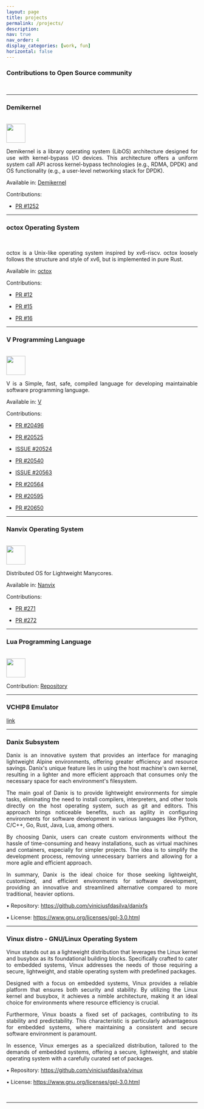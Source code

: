 ```yaml
---
layout: page
title: projects
permalink: /projects/
description:
nav: true
nav_order: 4
display_categories: [work, fun]
horizontal: false
---
```


<section>

<div class="project">
<h3 class="text">Contributions to Open Source community</h3>
<br>
<hr/>
<div class="project">

<h3 class="text">Demikernel</h3><br><img width="50" height="50" src="https://silvavinicius.com.br/assets/img/microsoft.png">
<p style="text-align: justify; text-justify: inter-word;">Demikernel is a library operating system (LibOS) architecture designed for use with kernel-bypass I/O devices. This architecture offers a uniform system call API across kernel-bypass technologies (e.g., RDMA, DPDK) and OS functionality (e.g., a user-level networking stack for DPDK).</p>
<p style="text-align: justify; text-justify: inter-word;">Available in: <a href="https://github.com/microsoft/demikernel">Demikernel</a></p>
<p style="text-align: justify; text-justify: inter-word;">Contributions:</p>
<ul>
    <li><a href="https://github.com/microsoft/demikernel/pull/1252">PR #1252</a><p></p>
</li></ul>
</div>
<hr/>
<div class="project">

<h3 class="text">octox Operating System</h3><br>
<p style="text-align: justify; text-justify: inter-word;">octox is a Unix-like operating system inspired by xv6-riscv. octox loosely follows the structure and style of xv6, but is implemented in pure Rust.</p>
<p style="text-align: justify; text-justify: inter-word;">Available in: <a href="https://github.com/o8vm/octox">octox</a></p>
<p style="text-align: justify; text-justify: inter-word;">Contributions:</p>
<ul>
    <li><a href="https://github.com/o8vm/octox/pull/12">PR #12</a><p></p></li>
    <li><a href="https://github.com/o8vm/octox/pull/15">PR #15</a><p></p></li>
    <li><a href="https://github.com/o8vm/octox/pull/16">PR #16</a><p></p></li>
</ul>
</div>
<hr/>
<div class="project">

<h3 class="text">V Programming Language</h3><br><img width="50" height="50" src="https://upload.wikimedia.org/wikipedia/commons/thumb/e/e8/V_Logo_SVG.svg/800px-V_Logo_SVG.svg.png">
<p style="text-align: justify; text-justify: inter-word;">V is a Simple, fast, safe, compiled language for developing maintainable software programming language.</p>
<p style="text-align: justify; text-justify: inter-word;">Available in: <a href="https://github.com/vlang/v">V</a></p>
<p style="text-align: justify; text-justify: inter-word;">Contributions:</p>
<ul>
<li><a href="https://github.com/vlang/v/pull/20496">PR #20496</a><p></p>
</li><li><a href="https://github.com/vlang/v/pull/20525">PR #20525</a><p></p></li>
<li><a href="https://github.com/vlang/v/issues/20524">ISSUE #20524</a><p></p></li>
<li><a href="https://github.com/vlang/v/pull/20540">PR #20540</a><p></p></li>
<li><a href="https://github.com/vlang/v/issues/20563">ISSUE #20563</a><p></p></li>
<li><a href="https://github.com/vlang/v/pull/20564">PR #20564</a><p></p></li>
<li><a href="https://github.com/vlang/v/pull/20595">PR #20595</a><p></p></li>
<li><a href="https://github.com/vlang/v/pull/20650">PR #20650</a><p></p></li>
</ul>
</div>
<hr/>
<div class="project">

<h3 class="text">Nanvix Operating System</h3><br><img width="50" height="50" src="https://avatars.githubusercontent.com/u/26554886?s=280&amp;v=4">
<p style="text-align: justify; text-justify: inter-word;">Distributed OS for Lightweight Manycores.</p>
<p style="text-align: justify; text-justify: inter-word;">Available in: <a href="https://github.com/nanvix/nanvix">Nanvix</a></p>
<p style="text-align: justify; text-justify: inter-word;">Contributions:</p>
<ul>
<li><a href="https://github.com/nanvix/nanvix/pull/271">PR #271</a><p></p></li>
<li><a href="https://github.com/nanvix/nanvix/pull/272">PR #272</a><p></p></li>
</ul>
</div>
<hr/>   
<div class="project">

<h3 class="text">Lua Programming Language</h3><br><img width="50" height="50" src="https://upload.wikimedia.org/wikipedia/commons/thumb/c/cf/Lua-Logo.svg/640px-Lua-Logo.svg.png">
<p style="text-align: justify; text-justify: inter-word;">Contribution: <a href="https://github.com/viniciusfdasilva/lua/">Repository</a></p>
</div>
<hr/>
</div>

<div class="project">
<h3 class="text">VCHIP8 Emulator</h3>
<p style="text-align: justify; text-justify: inter-word;"><a href="https://github.com/viniciusfdasilva/vchip8">link</a></p>
</div>
<hr/>


<div class="project">
<h3 class="text">Danix Subsystem</h3>
<p style="text-align: justify; text-justify: inter-word;">
    Danix is an innovative system that provides an interface for managing lightweight Alpine environments, offering greater efficiency and resource savings. Danix's unique feature lies in using the host machine's own kernel, resulting in a lighter and more efficient approach that consumes only the necessary space for each environment's filesystem.
</p>

<p style="text-align: justify; text-justify: inter-word;">
    The main goal of Danix is to provide lightweight environments for simple tasks, eliminating the need to install compilers, interpreters, and other tools directly on the host operating system, such as git and editors. This approach brings noticeable benefits, such as agility in configuring environments for software development in various languages like Python, C/C++, Go, Rust, Java, Lua, among others.
</p>

<p style="text-align: justify; text-justify: inter-word;">
    By choosing Danix, users can create custom environments without the hassle of time-consuming and heavy installations, such as virtual machines and containers, especially for simpler projects. The idea is to simplify the development process, removing unnecessary barriers and allowing for a more agile and efficient approach.

</p>

<p style="text-align: justify; text-justify: inter-word;">
    In summary, Danix is the ideal choice for those seeking lightweight, customized, and efficient environments for software development, providing an innovative and streamlined alternative compared to more traditional, heavier options.
</p>

<p style="text-align: justify; text-justify: inter-word;">
    • Repository: <a href="https://github.com/viniciusfdasilva/danixfs">https://github.com/viniciusfdasilva/danixfs</a><a>
</a></p><a>

</a><p style="text-align: justify; text-justify: inter-word;"><a>
    • License: </a><a href="https://www.gnu.org/licenses/gpl-3.0.html">https://www.gnu.org/licenses/gpl-3.0.html</a><a>
</a></p><a>
</a></div><a>
<hr/>
</a><div class="project"><a>
<h3 class="text">Vinux distro - GNU/Linux Operating System</h3>
<p style="text-align: justify; text-justify: inter-word;">
    Vinux stands out as a lightweight distribution that leverages the Linux kernel and busybox as its foundational building blocks. Specifically crafted to cater to embedded systems, Vinux addresses the needs of those requiring a secure, lightweight, and stable operating system with predefined packages.
</p>

<p style="text-align: justify; text-justify: inter-word;">
    Designed with a focus on embedded systems, Vinux provides a reliable platform that ensures both security and stability. By utilizing the Linux kernel and busybox, it achieves a nimble architecture, making it an ideal choice for environments where resource efficiency is crucial.
</p>

<p style="text-align: justify; text-justify: inter-word;">
    Furthermore, Vinux boasts a fixed set of packages, contributing to its stability and predictability. This characteristic is particularly advantageous for embedded systems, where maintaining a consistent and secure software environment is paramount.
</p>

<p style="text-align: justify; text-justify: inter-word;">
    In essence, Vinux emerges as a specialized distribution, tailored to the demands of embedded systems, offering a secure, lightweight, and stable operating system with a carefully curated set of packages.
</p>

</a><p style="text-align: justify; text-justify: inter-word;"><a>
    • Repository: </a><a href="https://github.com/viniciusfdasilva/vinux">https://github.com/viniciusfdasilva/vinux</a><a>
</a></p><a>

</a><p style="text-align: justify; text-justify: inter-word;"><a>
    • License: </a><a href="https://www.gnu.org/licenses/gpl-3.0.html">https://www.gnu.org/licenses/gpl-3.0.html</a><a>
</a></p><a>
</a><a>
</a></div><a>     
</a></section>
<hr/>